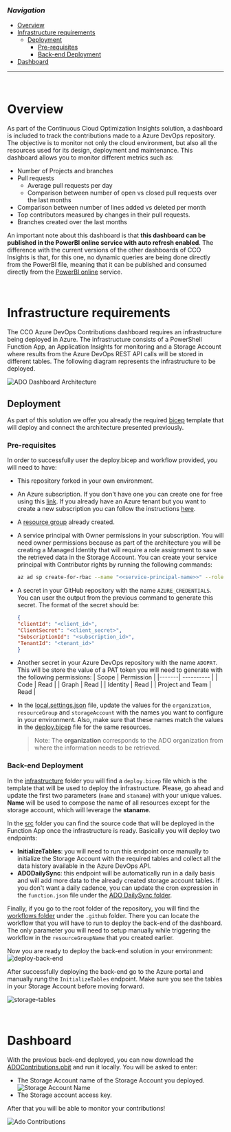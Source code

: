 ### _Navigation_

- [Overview](#overview)
- [Infrastructure requirements](#infrastructure-requirements)
  - [Deployment](#deployment)
    - [Pre-requisites](#pre-requisites)
    - [Back-end Deployment](#back-end-deployment)
- [Dashboard](#dashboard)

---

<br>

# Overview

As part of the Continuous Cloud Optimization Insights solution, a dashboard is included to track the contributions made to a Azure DevOps repository. The objective is to monitor not only the cloud environment, but also all the resources used for its design, deployment and maintenance. This dashboard allows you to monitor different metrics such as:
- Number of Projects and branches
- Pull requests
  - Average pull requests per day
  - Comparison between number of open vs closed pull requests over the last months
- Comparison between number of lines added vs deleted per month
- Top contributors measured by changes in their pull requests.
- Branches created over the last months

An important note about this dashboard is that **this dashboard can be published in the PowerBI online service with auto refresh enabled**. The difference with the current versions of the other dashboards of CCO Insights is that, for this one, no dynamic queries are being done directly from the PowerBI file, meaning that it can be published and consumed directly from the [PowerBI online][PublishPowerBI] service.

<br>

# Infrastructure requirements

The CCO Azure DevOps Contributions dashboard requires an infrastructure being deployed in Azure. The infrastructure consists of a PowerShell Function App, an Application Insights for monitoring and a Storage Account where results from the Azure DevOps REST API calls will be stored in different tables. The following diagram represents the infrastructure to be deployed.

![ADO Dashboard Architecture][ADODashboardArchitecture]

## Deployment

As part of this solution we offer you already the required [bicep][BicepOverview] template that will deploy and connect the architecture presented previously.

### Pre-requisites

In order to successfully user the deploy.bicep and workflow provided, you will need to have:
- This repository forked in your own environment.
- An Azure subscription. If you don't have one you can create one for free using this [link][GetAzure]. If you already have an Azure tenant but you want to create a new subscription you can follow the instructions [here][CreateSubscription].
- A [resource group][ResourceGroup] already created.
- A service principal with Owner permissions in your subscription. You will need owner permissions because as part of the architecture you will be creating a Managed Identity that will require a role assignment to save the retrieved data in the Storage Account. You can create your service principal with Contributor rights by running the following commands:
    ```sh
    az ad sp create-for-rbac --name "<<service-principal-name>>" --role "Contributor" --scopes /subscriptions/<<subscriptionId>> --output "json"
    ```
- A secret in your GitHub repository with the name `AZURE_CREDENTIALS`. You can user the output from the previous command to generate this secret. The format of the secret should be:
    ```json
    {
    "clientId": "<client_id>",
    "ClientSecret": "<client_secret>",
    "SubscriptionId": "<subscription_id>",
    "TenantId": "<tenant_id>"
    }
    ```
- Another secret in your Azure DevOps repository with the name `ADOPAT`. This will be store the value of a PAT token you will need to generate with the following permissions:
    | Scope | Permission |
    |-------| ---------- |
    | Code | Read |
    | Graph | Read |
    | Identity | Read |
    | Project and Team | Read |

- In the [local.settings.json][local.settings.json] file, update the values for the `organization`, `resourceGroup` and `storageAccount` with the names you want to configure in your environment. Also, make sure that these names match the values in the [deploy.bicep][deploy.bicep] file for the same resources.

    > Note: The **organization** corresponds to the ADO organization from where the information needs to be retrieved.

### Back-end Deployment

In the [infrastructure][infrastructure] folder you will find a `deploy.bicep` file which is the template that will be used to deploy the infrastructure. Please, go ahead and update the first two parameters (`name` and `staname`) with your unique values. **Name** will be used to compose the name of all resources except for the storage account, which will leverage the **staname**.

In the [src][src] folder you can find the source code that will be deployed in the Function App once the infrastructure is ready. Basically you will deploy two endpoints:
- **InitializeTables**: you will need to run this endpoint once manually to initialize the Storage Account with the required tables and collect all the data history available in the Azure DevOps API.
- **ADODailySync**: this endpoint will be automatically run in a daily basis and will add more data to the already created storage account tables. If you don't want a daily cadence, you can update the cron expression in the `function.json` file under the [ADO DailySync folder][ADODailySyncFolder].

Finally, if you go to the root folder of the repository, you will find the [workflows folder][WorkflowsFolder] under the `.github` folder. There you can locate the workflow that you will have to run to deploy the back-end of the dashboard. The only parameter you will need to setup manually while triggering the workflow in the `resourceGroupName` that you created earlier.

Now you are ready to deploy the back-end solution in your environment:
![deploy-back-end][DeployBackend]

After successfully deploying the back-end go to the Azure portal and manually rung the `InitializeTables` endpoint. Make sure you see the tables in your Storage Account before moving forward.

![storage-tables][StorageTables]

<br>

# Dashboard

With the previous back-end deployed, you can now download the [ADOContributions.pbit][AdoContributionsDashboard] and run it locally. You will be asked to enter:
- The Storage Account name of the Storage Account you deployed.
![Storage Account Name][StorageAccountName]
- The Storage account access key.

After that you will be able to monitor your contributions!

![Ado Contributions][AdoContributions]


<!-- Docs -->
[PublishPowerBI]: <https://learn.microsoft.com/en-us/power-bi/create-reports/desktop-upload-desktop-files>
[BicepOverview]: <https://learn.microsoft.com/en-us/azure/azure-resource-manager/bicep/overview?tabs=bicep>
[GetAzure]: <https://azure.microsoft.com/en-us/free/search/?OCID=AID2200258_SEM_069a8abd963111ebbd21e8d33199249f:G:s&ef_id=069a8abd963111ebbd21e8d33199249f:G:s&msclkid=069a8abd963111ebbd21e8d33199249f>
[CreateSubscription]: <https://docs.microsoft.com/en-us/azure/cost-management-billing/manage/create-subscription#:~:text=On%20the%20Customers%20page%2C%20select%20the%20customer.%20In,page%2C%20select%20%2B%20Add%20to%20create%20a%20subscription>
[ResourceGroup]: <https://learn.microsoft.com/en-us/azure/azure-resource-manager/management/manage-resource-groups-portal>

<!-- Images -->
[ADODashboardArchitecture]: <./media/github-dashboard-architecture.png>
[DeployBackend]: <./media/ado-run-workflow.png>
[StorageTables]: <./media/ado-storage-tables.png>
[StorageAccountName]: <./media/ado-storage-account.png>
[AdoContributions]: <./media/Ado-contributions-dashboard.png>

<!-- References -->
[local.settings.json]: <https://github.com/Azure/CCOInsights/blob/main/dashboards/ADODashboard-Contributors/src/local.settings.json>
[deploy.bicep]: <https://github.com/Azure/CCOInsights/blob/main/dashboards/ADODashboard-Contributors/infrastructure/deploy.bicep>
[infrastructure]: <https://github.com/Azure/CCOInsights/blob/main/dashboards/ADODashboard-Contributors/infrastructure>
[src]: <https://github.com/Azure/CCOInsights/blob/main/dashboards/ADODashboard-Contributors/src>
[ADODailySyncFolder]: <https://github.com/Azure/CCOInsights/blob/main/dashboards/ADODashboard-Contributors/src/ADOContributions/ADODailySync>
[WorkflowsFolder]: <https://github.com/Azure/CCOInsights/tree/main/.github/workflows>
[AdoContributionsDashboard]: <https://github.com/Azure/CCOInsights/blob/main/dashboards/ADODashboard-Contributors/ADOContributions%20v1.0.pbit>
